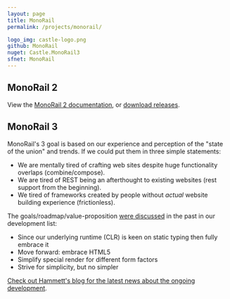 ```yaml
---
layout: page
title: MonoRail
permalink: /projects/monorail/

logo_img: castle-logo.png
github: MonoRail
nuget: Castle.MonoRail3
sfnet: MonoRail
---
```

## MonoRail 2
View the [MonoRail 2 documentation][mr2-docs], or [download releases][mr2-download].

## MonoRail 3
MonoRail's 3 goal is based on our experience and perception of the "state of the union" and trends. If we could put them in three simple statements:

* We are mentally tired of crafting web sites despite huge functionality overlaps (combine/compose).
* We are tired of REST being an afterthought to existing websites (rest support from the beginning).
* We tired of frameworks created by people without *actual* website building experience (frictionless).

The goals/roadmap/value-proposition [were discussed][mr3-goals] in the past in our development list:

* Since our underlying runtime (CLR) is keen on static typing then fully embrace it
* Move forward: embrace HTML5
* Simplify special render for different form factors
* Strive for simplicity, but no simpler

[Check out Hammett's blog for the latest news about the ongoing development][hammett-blog-mr3].

[mr2-docs]: https://github.com/castleproject/MonoRail/blob/master/MR2/docs/README.md
[mr2-download]: http://sourceforge.net/projects/castleproject/files/MonoRail/
[mr3-goals]: http://groups.google.com/group/castle-project-devel/browse_thread/thread/d8d3863f440c31eb/548bdfaaf8dd64a3?lnk=gst&amp;q=MR+proposition#548bdfaaf8dd64a3
[hammett-blog-mr3]: http://hammett.castleproject.org/index.php/category/castle/monorail/